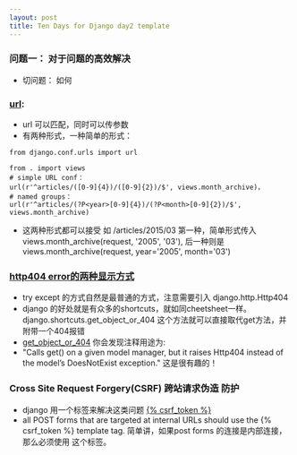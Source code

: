 ```yaml
---
layout: post
title: Ten Days for Django day2 template 
---
```


### 问题一： 对于问题的高效解决
- 切问题： 如何

### [url](https://docs.djangoproject.com/en/1.9/topics/http/urls/#naming-url-patterns):
- url 可以匹配，同时可以传参数
- 有两种形式，一种简单的形式：

```
from django.conf.urls import url

from . import views
# simple URL conf：
url(r'^articles/([0-9]{4})/([0-9]{2})/$', views.month_archive)， 
# named groups：
url(r'^articles/(?P<year>[0-9]{4})/(?P<month>[0-9]{2})/$', views.month_archive) 

```

- 这两种形式都可以接受 如 /articles/2015/03 第一种，简单形式传入 views.month_archive(request, '2005', '03'), 后一种则是 views.month_archive(request, year='2005', month='03')


### [http404 error的两种显示方式](https://docs.djangoproject.com/en/1.9/intro/tutorial03/#raising-a-404-error)
- try except 的方式自然是最普通的方式，注意需要引入 django.http.Http404 
- django 的好处就是有众多的shortcuts，就如同cheetsheet一样。django.shortcuts.get_object_or_404 这个方法就可以直接取代get方法，并附带一个404报错
- [get_object_or_404](https://docs.djangoproject.com/en/1.9/topics/http/shortcuts/#django.shortcuts.get_object_or_404) 你会发现注释用途为:
- "Calls get() on a given model manager, but it raises Http404 instead of the model’s DoesNotExist exception." 这是很有趣的！

###  Cross Site Request Forgery(CSRF) 跨站请求伪造 防护
- django 用一个标签来解决这类问题 [{% csrf_token %} ](https://docs.djangoproject.com/en/1.9/ref/templates/builtins/#std:templatetag-csrf_token)
- all POST forms that are targeted at internal URLs should use the {% csrf_token %} template tag. 简单讲，如果post forms 的连接是内部连接，那么必须使用 这个标签。
